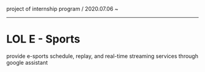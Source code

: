 project of internship program / 2020.07.06 ~

----------------
# LOL E - Sports
provide e-sports schedule, replay, and real-time streaming services through google assistant


